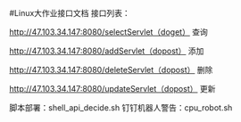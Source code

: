 #Linux大作业接口文档
接口列表：


http://47.103.34.147:8080/selectServlet（doget）
查询

http://47.103.34.147:8080/addServlet（dopost）
添加

http://47.103.34.147:8080/deleteServlet（dopost）
删除

http://47.103.34.147:8080/updateServlet（dopost）
更新

脚本部署：shell_api_decide.sh
钉钉机器人警告：cpu_robot.sh
